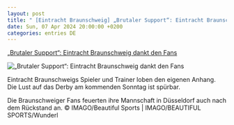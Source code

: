 ```yaml
---
layout: post
title: " [Eintracht Braunschweig] „Brutaler Support“: Eintracht Braunschweig dankt den Fans"
date: Sun, 07 Apr 2024 20:00:00 +0200
categories: entries DE
---
```

[„Brutaler Support“: Eintracht Braunschweig dankt den Fans](https://www.braunschweiger-zeitung.de/sport/eintracht-braunschweig/article242046302/Brutaler-Support-Eintracht-Braunschweig-dankt-den-Fans.html)

![„Brutaler Support“: Eintracht Braunschweig dankt den Fans](https://img.sparknews.funkemedien.de/242049036/242049036_1712565530_v16_9_1600.jpeg)

Eintracht Braunschweigs Spieler und Trainer loben den eigenen Anhang. Die Lust auf das Derby am kommenden Sonntag ist spürbar.

Die Braunschweiger Fans feuerten ihre Mannschaft in Düsseldorf auch nach dem Rückstand an. © IMAGO/Beautiful Sports | IMAGO/BEAUTIFUL SPORTS/Wunderl

